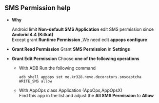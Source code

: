 SMS Permission help
----------

* **Why**

  Android limit **Non-default SMS Application** edit SMS permission since **Andorid 4.4 (Kitkat)**   
  Except grant **Runtime Permission** ,We need edit **appops configure** 

* **Grant Read Permission**
  Grant **SMS Permission** in **Settings**  

* **Grant Edit Permission**
  Choose **one of the following operations**
  - With ADB
     Run the following command

       ```shell
       adb shell appops set me.kr328.nevo.decorators.smscaptcha WRITE_SMS allow
       ```
  - With AppOps class Application (AppOps,AppOpsX)  
    Find this app in the list and adjust the **All SMS Permission** to **Allow**

